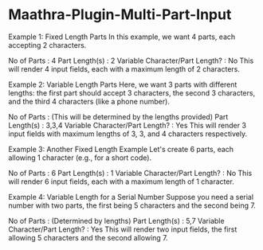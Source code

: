 # Maathra-Plugin-Multi-Part-Input

Example 1: Fixed Length Parts
In this example, we want 4 parts, each accepting 2 characters.

No of Parts : 4
Part Length(s) : 2
Variable Character/Part Length? : No
This will render 4 input fields, each with a maximum length of 2 characters.

Example 2: Variable Length Parts
Here, we want 3 parts with different lengths: the first part should accept 3 characters, the second 3 characters, and the third 4 characters (like a phone number).

No of Parts : (This will be determined by the lengths provided)
Part Length(s) : 3,3,4
Variable Character/Part Length? : Yes
This will render 3 input fields with maximum lengths of 3, 3, and 4 characters respectively.

Example 3: Another Fixed Length Example
Let's create 6 parts, each allowing 1 character (e.g., for a short code).

No of Parts : 6
Part Length(s) : 1
Variable Character/Part Length? : No
This will render 6 input fields, each with a maximum length of 1 character.

Example 4: Variable Length for a Serial Number
Suppose you need a serial number with two parts, the first being 5 characters and the second being 7.

No of Parts : (Determined by lengths)
Part Length(s) : 5,7
Variable Character/Part Length? : Yes
This will render two input fields, the first allowing 5 characters and the second allowing 7.

